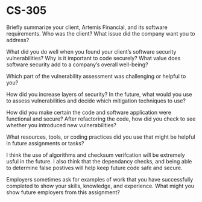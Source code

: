 # CS-305

Briefly summarize your client, Artemis Financial, and its software requirements. Who was the client? What issue did the company want you to address?


What did you do well when you found your client’s software security vulnerabilities? Why is it important to code securely? What value does software security add to a company’s overall well-being?


Which part of the vulnerability assessment was challenging or helpful to you?


How did you increase layers of security? In the future, what would you use to assess vulnerabilities and decide which mitigation techniques to use?


How did you make certain the code and software application were functional and secure? After refactoring the code, how did you check to see whether you introduced new vulnerabilities?


What resources, tools, or coding practices did you use that might be helpful in future assignments or tasks?

I think the use of algorithms and checksum verifcation will be extremely usful in the future. I also think that the dependancy checks, and being able to determine false postives will help keep future code safe and secure. 

Employers sometimes ask for examples of work that you have successfully completed to show your skills, knowledge, and experience. What might you show future employers from this assignment?
